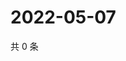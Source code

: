 # 2022-05-07

共 0 条

<!-- BEGIN WEIBO -->
<!-- 最后更新时间 Sat May 07 2022 13:14:20 GMT+0800 (China Standard Time) -->

<!-- END WEIBO -->
